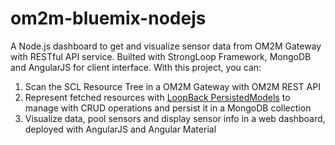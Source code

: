 # om2m-bluemix-nodejs
A Node.js dashboard to get and visualize sensor data from OM2M Gateway with RESTful API service. Builted with StrongLoop Framework, MongoDB and AngularJS for client interface. With this project, you can: 

1. Scan the SCL Resource Tree in a OM2M Gateway with OM2M REST API
2. Represent fetched resources with [LoopBack PersistedModels](https://docs.strongloop.com/display/public/LB/LoopBack+core+concepts#LoopBackcoreconcepts-Models) to manage with CRUD operations and persist it in a MongoDB collection
3. Visualize data, pool sensors and display sensor info in a web dashboard, deployed with AngularJS and Angular Material
